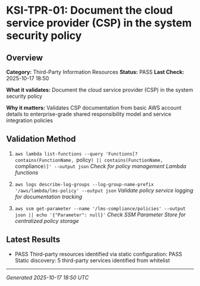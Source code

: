 # KSI-TPR-01: Document the cloud service provider (CSP) in the system security policy

## Overview

**Category:** Third-Party Information Resources
**Status:** PASS
**Last Check:** 2025-10-17 18:50

**What it validates:** Document the cloud service provider (CSP) in the system security policy

**Why it matters:** Validates CSP documentation from basic AWS account details to enterprise-grade shared responsibility model and service integration policies

## Validation Method

1. `aws lambda list-functions --query 'Functions[?contains(FunctionName, `policy`) || contains(FunctionName, `compliance`)]' --output json`
   *Check for policy management Lambda functions*

2. `aws logs describe-log-groups --log-group-name-prefix '/aws/lambda/lms-policy' --output json`
   *Validate policy service logging for documentation tracking*

3. `aws ssm get-parameter --name '/lms-compliance/policies' --output json || echo '{"Parameter": null}'`
   *Check SSM Parameter Store for centralized policy storage*

## Latest Results

- PASS Third-party resources identified via static configuration: PASS Static discovery: 5 third-party services identified from whitelist

---
*Generated 2025-10-17 18:50 UTC*